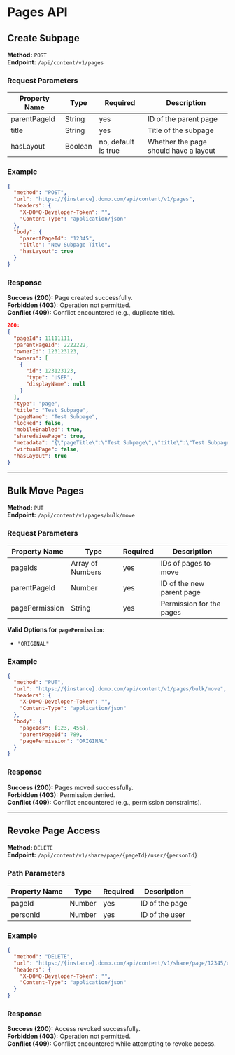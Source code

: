 # Pages API

## Create Subpage

**Method:** `POST`  
**Endpoint:** `/api/content/v1/pages`

### Request Parameters

| Property Name | Type   | Required | Description                        |
| --------------|--------|----------|------------------------------------|
| parentPageId  | String | yes      | ID of the parent page              |
| title         | String | yes      | Title of the subpage               |
| hasLayout     | Boolean| no, default is true | Whether the page should have a layout |

### Example

```json
{
  "method": "POST",
  "url": "https://{instance}.domo.com/api/content/v1/pages",
  "headers": {
    "X-DOMO-Developer-Token": "",
    "Content-Type": "application/json"
  },
  "body": {
    "parentPageId": "12345",
    "title": "New Subpage Title",
    "hasLayout": true
  }
}
```

### Response

**Success (200):** Page created successfully.  
**Forbidden (403):** Operation not permitted.  
**Conflict (409):** Conflict encountered (e.g., duplicate title).

```json
200:
{
  "pageId": 11111111,
  "parentPageId": 2222222,
  "ownerId": 123123123,
  "owners": [
    {
      "id": 123123123,
      "type": "USER",
      "displayName": null
    }
  ],
  "type": "page",
  "title": "Test Subpage",
  "pageName": "Test Subpage",
  "locked": false,
  "mobileEnabled": true,
  "sharedViewPage": true,
  "metadata": "{\"pageTitle\":\"Test Subpage\",\"title\":\"Test Subpage\",\"type\":\"page\"}",
  "virtualPage": false,
  "hasLayout": true
}
```

---

## Bulk Move Pages

**Method:** `PUT`  
**Endpoint:** `/api/content/v1/pages/bulk/move`

### Request Parameters

| Property Name  | Type              | Required | Description              |
|----------------|-------------------|----------|--------------------------|
| pageIds        | Array of Numbers | yes      | IDs of pages to move     |
| parentPageId   | Number            | yes      | ID of the new parent page|
| pagePermission | String            | yes      | Permission for the pages |

**Valid Options for `pagePermission`:**
- `"ORIGINAL"`

### Example

```json
{
  "method": "PUT",
  "url": "https://{instance}.domo.com/api/content/v1/pages/bulk/move",
  "headers": {
    "X-DOMO-Developer-Token": "",
    "Content-Type": "application/json"
  },
  "body": {
    "pageIds": [123, 456],
    "parentPageId": 789,
    "pagePermission": "ORIGINAL"
  }
}
```

### Response

**Success (200):** Pages moved successfully.  
**Forbidden (403):** Permission denied.  
**Conflict (409):** Conflict encountered (e.g., permission constraints).

---

## Revoke Page Access

**Method:** `DELETE`  
**Endpoint:** `/api/content/v1/share/page/{pageId}/user/{personId}`

### Path Parameters

| Property Name | Type   | Required | Description                        |
|---------------|--------|----------|------------------------------------|
| pageId        | Number | yes      | ID of the page                    |
| personId      | Number | yes      | ID of the user                    |

### Example

```json
{
  "method": "DELETE",
  "url": "https://{instance}.domo.com/api/content/v1/share/page/12345/user/67890",
  "headers": {
    "X-DOMO-Developer-Token": "",
    "Content-Type": "application/json"
  }
}
```

### Response

**Success (200):** Access revoked successfully.  
**Forbidden (403):** Operation not permitted.  
**Conflict (409):** Conflict encountered while attempting to revoke access.

